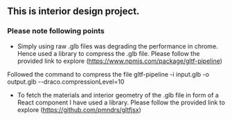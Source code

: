## This is interior design project.

### Please note following points 

- Simply using raw .glb files was degrading the performance in chrome. Hence used a library to compress the .glb file. Please follow the provided link to explore (https://www.npmjs.com/package/gltf-pipeline)
 
 Followed the command to compress the file
 gltf-pipeline -i input.glb -o output.glb --draco.compressionLevel=10


- To fetch the materials and interior geometry of the .glb file in form of a React component I have used a library. Please follow the provided link to explore (https://github.com/pmndrs/gltfjsx)